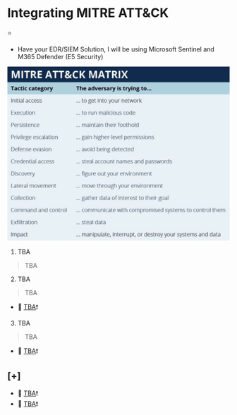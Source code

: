 # Integrating MITRE ATT&CK

:star: 
- Have your EDR/SIEM Solution, I will be using Microsoft Sentinel and M365 Defender (E5 Security)

![Photo](https://github.com/nguyentimmy/Detection-Engineering/blob/main/1%20-%20Automating%20MITRE%20ATT%26CK%20Using%20Atomic%20Red%20Team/Photos/MITRE.png)

1. TBA
  > TBA

2. TBA
  > TBA
  - :link: [TBA]():exclamation:

3. TBA
  > TBA
  - :link: [TBA]():exclamation:


## [+] 
- :link: [TBA]():exclamation:
- :link: [TBA]():exclamation:
